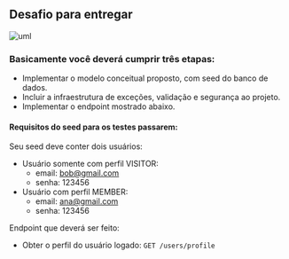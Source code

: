## Desafio para entregar


![uml](https://github.com/rosana-moreira/desafio-orm-autenticacao/blob/master/modelo-conceitual.png)

### Basicamente você deverá cumprir três etapas:

* Implementar o modelo conceitual proposto, com seed do banco de dados.
* Incluir a infraestrutura de exceções, validação e segurança ao projeto.
* Implementar o endpoint mostrado abaixo.

#### Requisitos do seed para os testes passarem:

Seu seed deve conter dois usuários:
* Usuário somente com perfil VISITOR:
   * email: bob@gmail.com
   * senha: 123456
* Usuário com perfil MEMBER:
   * email: ana@gmail.com
   * senha: 123456
   
Endpoint que deverá ser feito:

* Obter o perfil do usuário logado: 
`GET /users/profile`
